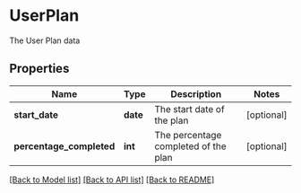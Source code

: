 # UserPlan

The User Plan data
## Properties
Name | Type | Description | Notes
------------ | ------------- | ------------- | -------------
**start_date** | **date** | The start date of the plan | [optional] 
**percentage_completed** | **int** | The percentage completed of the plan | [optional] 

[[Back to Model list]](../README.md#documentation-for-models) [[Back to API list]](../README.md#documentation-for-api-endpoints) [[Back to README]](../README.md)


